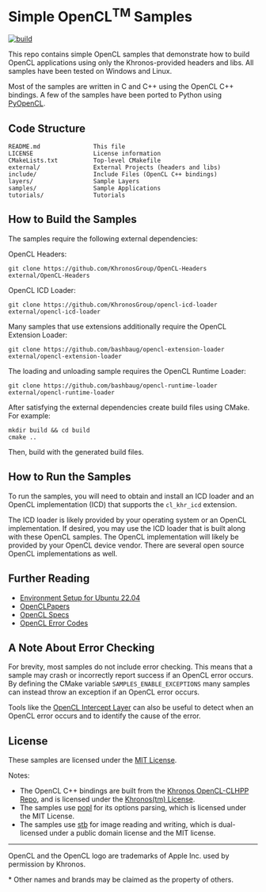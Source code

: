 # Simple OpenCL<sup>TM</sup> Samples

[![build](https://github.com/bashbaug/SimpleOpenCLSamples/actions/workflows/build.yml/badge.svg?branch=main)](https://github.com/bashbaug/SimpleOpenCLSamples/actions?query=workflow%3Abuild+branch%3Amain)

This repo contains simple OpenCL samples that demonstrate how to build
OpenCL applications using only the Khronos-provided headers and libs.
All samples have been tested on Windows and Linux.

Most of the samples are written in C and C++ using the OpenCL C++ bindings.
A few of the samples have been ported to Python using [PyOpenCL](https://pypi.org/project/pyopencl/).


## Code Structure

```
README.md               This file
LICENSE                 License information
CMakeLists.txt          Top-level CMakefile
external/               External Projects (headers and libs)
include/                Include Files (OpenCL C++ bindings)
layers/                 Sample Layers
samples/                Sample Applications
tutorials/              Tutorials
```

## How to Build the Samples

The samples require the following external dependencies:

OpenCL Headers:

    git clone https://github.com/KhronosGroup/OpenCL-Headers external/OpenCL-Headers

OpenCL ICD Loader:

    git clone https://github.com/KhronosGroup/opencl-icd-loader external/opencl-icd-loader

Many samples that use extensions additionally require the OpenCL Extension Loader:

    git clone https://github.com/bashbaug/opencl-extension-loader external/opencl-extension-loader

The loading and unloading sample requires the OpenCL Runtime Loader:

    git clone https://github.com/bashbaug/opencl-runtime-loader external/opencl-runtime-loader

After satisfying the external dependencies create build files using CMake.  For example:

    mkdir build && cd build
    cmake ..

Then, build with the generated build files.

## How to Run the Samples

To run the samples, you will need to obtain and install an ICD loader and an 
OpenCL implementation (ICD) that supports the `cl_khr_icd` extension.

The ICD loader is likely provided by your operating system or an OpenCL
implementation.  If desired, you may use the ICD loader that is built along 
with these OpenCL samples.  The OpenCL implementation will likely be provided 
by your OpenCL device vendor.  There are several open source OpenCL
implementations as well.

## Further Reading

* [Environment Setup for Ubuntu 22.04](docs/env/ubuntu/22.04.md)
* [OpenCLPapers](https://github.com/bashbaug/OpenCLPapers)
* [OpenCL Specs](https://registry.khronos.org/OpenCL/)
* [OpenCL Error Codes](https://registry.khronos.org/OpenCL/specs/3.0-unified/html/OpenCL_API.html#error_codes)

## A Note About Error Checking

For brevity, most samples do not include error checking. This means that a
sample may crash or incorrectly report success if an OpenCL error occurs. By
defining the CMake variable `SAMPLES_ENABLE_EXCEPTIONS` many samples can instead
throw an exception if an OpenCL error occurs.

Tools like the [OpenCL Intercept Layer](https://github.com/intel/opencl-intercept-layer)
can also be useful to detect when an OpenCL error occurs and to identify the
cause of the error.

## License

These samples are licensed under the [MIT License](LICENSE).

Notes:
* The OpenCL C++ bindings are built from the
[Khronos OpenCL-CLHPP Repo](https://github.com/KhronosGroup/OpenCL-CLHPP),
and is licensed under the
[Khronos(tm) License](https://github.com/KhronosGroup/OpenCL-CLHPP/blob/master/LICENSE.txt).
* The samples use [popl](https://github.com/badaix/popl) for its options
parsing, which is licensed under the MIT License.
* The samples use [stb](https://github.com/nothings/stb) for image reading and
  writing, which is dual-licensed under a public domain license and the MIT
  license.

---
OpenCL and the OpenCL logo are trademarks of Apple Inc. used by permission by Khronos.

\* Other names and brands may be claimed as the property of others.